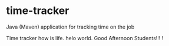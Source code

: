 # time-tracker
Java (Maven) application for tracking time on the job

Time tracker
how is life.
helo world.
Good Afternoon Students!!! !
